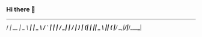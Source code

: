 ### Hi there 👋

<!--
**SaDs3c/sads3c** is a ✨ _special_ ✨ repository because its `README.md` (this file) appears on your GitHub profile.

Here are some ideas to get you started:

- 🔭 I’m currently working on ...
- 🌱 I’m currently learning ...
- 👯 I’m looking to collaborate on ...
- 🤔 I’m looking for help with ...
- 💬 Ask me about ...
- 📫 How to reach me: ...
- 😄 Pronouns: ...
- ⚡ Fun fact: ...
-->

  ____        ____      _____     
 / ___|  __ _|  _ \ ___| ____|___ 
 \___ \ / _` | | | / __|  _| / __|
  ___) | (_| | |_| \__ \ |__| (__ 
 |____/ \__,_|____/|___/_____\___|
                                  



